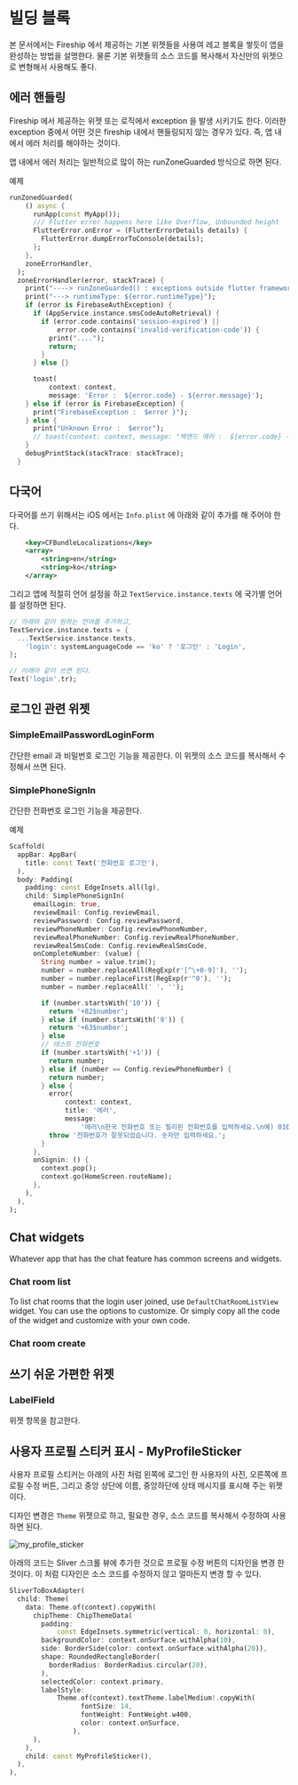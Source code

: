# 빌딩 블록

본 문서에서는 Fireship 에서 제공하는 기본 위젯들을 사용여 레고 블록을 쌓듯이 앱을 완성하는 방법을 설명한다. 물론 기본 위젯들의 소스 코드를 복사해서 자신만의 위젯으로 변형해서 사용해도 좋다.


## 에러 핸들링

Fireship 에서 제공하는 위젯 또는 로직에서 exception 을 발생 시키기도 한다. 이러한 exception 중에서 어떤 것은 fireship 내에서 핸들링되지 않는 경우가 있다. 즉, 앱 내에서 에러 처리를 해야하는 것이다.

앱 내에서 에러 처리는 일반적으로 많이 하는 runZoneGuarded 방식으로 하면 된다.

예제
```dart
runZonedGuarded(
    () async {
      runApp(const MyApp());
      /// Flutter error happens here like Overflow, Unbounded height
      FlutterError.onError = (FlutterErrorDetails details) {
        FlutterError.dumpErrorToConsole(details);
      };
    },
    zoneErrorHandler,
  );
  zoneErrorHandler(error, stackTrace) {
    print("----> runZoneGuarded() : exceptions outside flutter framework.");
    print("---> runtimeType: ${error.runtimeType}"); 
    if (error is FirebaseAuthException) {
      if (AppService.instance.smsCodeAutoRetrieval) {
        if (error.code.contains('session-expired') ||
            error.code.contains('invalid-verification-code')) {
          print("....");
          return;
        }
      } else {}

      toast(
          context: context,
          message: 'Error :  ${error.code} - ${error.message}');
    } else if (error is FirebaseException) {
      print("FirebaseException :  $error }");
    } else {
      print("Unknown Error :  $error");
      // toast(context: context, message: "백엔드 에러 :  ${error.code} - ${error.message}");
    }
    debugPrintStack(stackTrace: stackTrace);
  }
```


## 다국어

다국어를 쓰기 위해서는 iOS 에서는 `Info.plist` 에 아래와 같이 추가를 해 주어야 한다.

```xml
	<key>CFBundleLocalizations</key>
	<array>
		<string>en</string>
		<string>ko</string>
	</array>
```

그리고 앱에 적절히 언어 설정을 하고 `TextService.instance.texts` 에 국가별 언어를 설정하면 된다.

```dart
// 아래와 같이 원하는 언어를 추가하고,
TextService.instance.texts = {
  ...TextService.instance.texts,
    'login': systemLanguageCode == 'ko' ? '로그인' : 'Login',
};

// 아래아 같이 쓰면 된다.
Text('login'.tr);
```


## 로그인 관련 위젯


### SimpleEmailPasswordLoginForm

간단한 email 과 비밀번호 로그인 기능을 제공한다. 이 위젯의 소스 코드를 복사해서 수정해서 쓰면 된다.


### SimplePhoneSignIn

간단한 전화번호 로그인 기능을 제공한다.

예제
```dart
Scaffold(
  appBar: AppBar(
    title: const Text('전화번호 로그인'),
  ),
  body: Padding(
    padding: const EdgeInsets.all(lg),
    child: SimplePhoneSignIn(
      emailLogin: true,
      reviewEmail: Config.reviewEmail,
      reviewPassword: Config.reviewPassword,
      reviewPhoneNumber: Config.reviewPhoneNumber,
      reviewRealPhoneNumber: Config.reviewRealPhoneNumber,
      reviewRealSmsCode: Config.reviewRealSmsCode,
      onCompleteNumber: (value) {
        String number = value.trim();
        number = number.replaceAll(RegExp(r'[^\+0-9]'), '');
        number = number.replaceFirst(RegExp(r'^0'), '');
        number = number.replaceAll(' ', '');

        if (number.startsWith('10')) {
          return '+82$number';
        } else if (number.startsWith('9')) {
          return '+63$number';
        } else
        // 테스트 전화번호
        if (number.startsWith('+1')) {
          return number;
        } else if (number == Config.reviewPhoneNumber) {
          return number;
        } else {
          error(
              context: context,
              title: '에러',
              message:
                  '에러\n한국 전화번호 또는 필리핀 전화번호를 입력하세요.\n예) 010 1234 5678 또는 0917 1234 5678');
          throw '전화번호가 잘못되었습니다. 숫자만 입력하세요.';
        }
      },
      onSignin: () {
        context.pop();
        context.go(HomeScreen.routeName);
      },
    ),
  ),
);
```


## Chat widgets

Whatever app that has the chat feature has common screens and widgets.


### Chat room list

To list chat rooms that the login user joined, use `DefaultChatRoomListView` widget. You can use the options to customize. Or simply copy all the code of the widget and customize with your own code.


### Chat room create




## 쓰기 쉬운 가편한 위젯

### LabelField

위젯 항목을 참고한다.


## 사용자 프로필 스티커 표시 - MyProfileSticker

사용자 프로필 스티커는 아래의 사진 처럼 왼쪽에 로그인 한 사용자의 사진, 오른쪽에 프로필 수정 버튼, 그리고 중앙 상단에 이름, 중앙하단에 상태 메시지를 표시해 주는 위젯이다.

디자인 변경은 `Theme` 위젯으로 하고, 필요한 경우, 소스 코드를 복사해서 수정하여 사용하면 된다.

![my_profile_sticker](https://github.com/thruthesky/fireship/blob/main/docs/assets/images/my_profile_sticker.jpg?raw=true)


아래의 코드는 Sliver 스크롤 뷰에 추가한 것으로 프로필 수정 버튼의 디자인을 변경 한 것이다. 이 처럼 디자인은 소스 코드를 수정하지 않고 얼마든지 변경 할 수 있다.

```dart
SliverToBoxAdapter(
  child: Theme(
    data: Theme.of(context).copyWith(
      chipTheme: ChipThemeData(
        padding:
            const EdgeInsets.symmetric(vertical: 0, horizontal: 0),
        backgroundColor: context.onSurface.withAlpha(10),
        side: BorderSide(color: context.onSurface.withAlpha(20)),
        shape: RoundedRectangleBorder(
          borderRadius: BorderRadius.circular(20),
        ),
        selectedColor: context.primary,
        labelStyle:
            Theme.of(context).textTheme.labelMedium!.copyWith(
                  fontSize: 14,
                  fontWeight: FontWeight.w400,
                  color: context.onSurface,
                ),
      ),
    ),
    child: const MyProfileSticker(),
  ),
),
```

